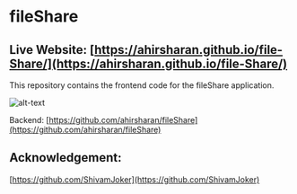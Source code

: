 # fileShare
## Live Website: [https://ahirsharan.github.io/file-Share/](https://ahirsharan.github.io/file-Share/)

This repository contains the frontend code for the fileShare application.

![alt-text](https://i.ibb.co/0Chdj5P/vv.jpg) 

Backend: [https://github.com/ahirsharan/fileShare](https://github.com/ahirsharan/fileShare)

## Acknowledgement:

[https://github.com/ShivamJoker](https://github.com/ShivamJoker)
